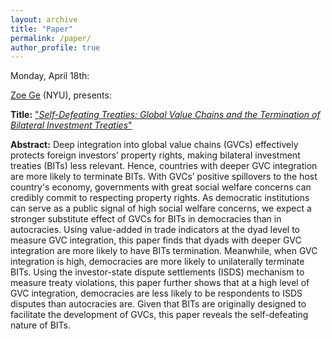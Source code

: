 ```yaml
---
layout: archive
title: "Paper"
permalink: /paper/
author_profile: true
---
```


Monday, April 18th:

[Zoe Ge](https://wp.nyu.edu/zoege/) (NYU), presents:

**Title:** ["*Self-Defeating Treaties: Global Value Chains and the Termination of Bilateral Investment Treaties*"](https://gsipe-workshop.github.io/files/paper_gsipe_workshop.pdf)

**Abstract:**
Deep integration into global value chains (GVCs) effectively protects foreign investors’ property rights, making bilateral investment treaties (BITs) less relevant. Hence, countries with deeper GVC integration are more likely to terminate BITs. With GVCs’ positive spillovers to the host country's economy, governments with great social welfare concerns can credibly commit to respecting property rights. As democratic institutions can serve as a public signal of high social welfare concerns, we expect a stronger substitute effect of GVCs for BITs in democracies than in autocracies. Using value-added in trade indicators at the dyad level to measure GVC integration, this paper finds that dyads with deeper GVC integration are more likely to have BITs termination. Meanwhile, when GVC integration is high, democracies are more likely to unilaterally terminate BITs. Using the investor-state dispute settlements (ISDS) mechanism to measure treaty violations, this paper further shows that at a high level of GVC integration, democracies are less likely to be respondents to ISDS disputes than autocracies are. Given that BITs are originally designed to facilitate the development of GVCs, this paper reveals the self-defeating nature of BITs.
